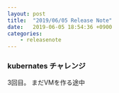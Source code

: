 ```yaml
---
layout: post
title:  "2019/06/05 Release Note"
date:   2019-06-05 18:54:36 +0900
categories:
	- releasenote
---
```

### kubernates チャレンジ
3回目。 まだVMを作る途中

